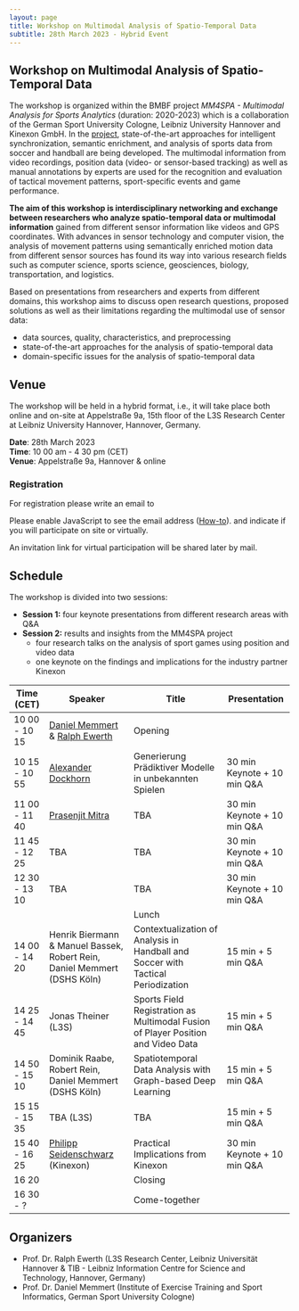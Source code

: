 ```yaml
---
layout: page
title: Workshop on Multimodal Analysis of Spatio-Temporal Data
subtitle: 28th March 2023 - Hybrid Event
---
```


## Workshop on Multimodal Analysis of Spatio-Temporal Data

The workshop is organized within the BMBF project *MM4SPA - Multimodal Analysis for Sports Analytics* (duration: 2020-2023) which is a collaboration of the German Sport University Cologne, Leibniz University Hannover and Kinexon GmbH.
In the <a href="https://mm4spa.github.io/project/">project</a>, state-of-the-art approaches for intelligent synchronization, semantic enrichment, and analysis of sports data from soccer and handball are being developed. 
The multimodal information from video recordings, position data (video- or sensor-based tracking) as well as manual annotations by experts are used for the recognition and evaluation of tactical movement patterns, sport-specific events and game performance.

**The aim of this workshop is interdisciplinary networking and exchange between researchers who analyze spatio-temporal data or multimodal information** gained from different sensor information like videos and GPS coordinates. 
With advances in sensor technology and computer vision, the analysis of movement patterns using semantically enriched motion data from different sensor sources has found its way into various research fields such as computer science, sports science, geosciences, biology, transportation, and logistics.


Based on presentations from researchers and experts from different domains, this workshop aims to discuss open research questions, proposed solutions as well as their limitations regarding the multimodal use of sensor data:

- data sources, quality, characteristics, and preprocessing
- state-of-the-art approaches for the analysis of spatio-temporal data
- domain-specific issues for the analysis of spatio-temporal data


## Venue

The workshop will be held in a hybrid format, i.e., it will take place both online and on-site at Appelstraße 9a, 15th floor of the L3S Research Center at Leibniz University Hannover, Hannover, Germany.

**Date**: 28th March 2023  
**Time**: 10 00 am - 4 30 pm (CET)  
**Venue**: Appelstraße 9a, Hannover & online

### Registration

For registration please write an email to 
<script type="text/javascript"><!--/* Generated by www.email-encoder.com */
for(var tgaaid=["YQ","aA","ZQ","Mw","PA","Og","Ig","Ig","dA","ZQ","aQ","aQ","dA","ZA","cg","Pg","PA","ZQ","ZQ","cg","ZQ","bQ","ZQ","IA","cg","Pg","YQ","cw","ZQ","bg","bA","Lg","bA","QA","Zg","PQ","dA","bg","YQ","aA","QA","Lw","aQ","aA","bw","ZA","bA","Lg","Mw","cw"],dbktdt=[48,17,5,25,0,15,30,8,16,34,19,35,13,28,38,31,46,45,37,4,18,9,29,2,22,49,1,42,21,20,24,27,12,23,6,7,32,36,10,33,39,47,11,3,14,44,40,43,41,26],eyzefp=new Array,i=0;i<dbktdt.length;i++)eyzefp[dbktdt[i]]=tgaaid[i];for(var i=0;i<eyzefp.length;i++)document.write(atob(eyzefp[i]+"=="));
// --></script><noscript>Please enable JavaScript to see the email address (<a href="https://www.email-encoder.com/enablejs/" target="_blank" rel="noopener noreferrer">How-to</a>).</noscript> and indicate if you will participate on site or virtually.

An invitation link for virtual participation will be shared later by mail.

## Schedule

The workshop is divided into two sessions:

- **Session 1:** four keynote presentations from different research areas with Q&A
- **Session 2:** results and insights from the MM4SPA project
  - four research talks on the analysis of sport games using position and video data
  - one keynote on the findings and implications for the industry partner Kinexon

| Time (CET)    | Speaker                                                                                                                                                                                                                                                                                                                                        | Title                                                                              | Presentation                |
| ------------- | ---------------------------------------------------------------------------------------------------------------------------------------------------------------------------------------------------------------------------------------------------------------------------------------------------------------------------------------------- | ---------------------------------------------------------------------------------- | --------------------------- |
| 10 00 - 10 15 | <a href="https://www.dshs-koeln.de/institut-fuer-trainingswissenschaft-und-sportinformatik/sportinformatik-sportspielf/personal/prof-dr-daniel-memmert/">Daniel Memmert</a> & <a href="https://www.tib.eu/de/forschung-entwicklung/forschungsgruppen-und-labs/visual-analytics/mitarbeiterinnen-und-mitarbeiter/ralph-ewerth">Ralph Ewerth</a> | Opening                                                                            |                             |
| 10 15 - 10 55 | <a href="https://adockhorn.github.io/">Alexander Dockhorn</a>                                                                                                                                                                                                                                                                                  | Generierung Prädiktiver Modelle in unbekannten Spielen                             | 30 min Keynote + 10 min Q&A |
| 11 00 - 11 40 | <a href="https://ist.psu.edu/directory/pum10">Prasenjit Mitra</a>                                                                                                                                                                                                                                                                              | TBA                                                                                | 30 min Keynote + 10 min Q&A |
| 11 45 - 12 25 | TBA                                                                                                                                                                                                                                                                                                                                            | TBA                                                                                | 30 min Keynote + 10 min Q&A |
| 12 30 - 13 10 | TBA                                                                                                                                                                                                                                                                                                                                            | TBA                                                                                | 30 min Keynote + 10 min Q&A |
|               |                                                                                                                                                                                                                                                                                                                                                | Lunch                                                                              |                             |
| 14 00 - 14 20 | Henrik Biermann & Manuel Bassek, Robert Rein, Daniel Memmert (DSHS Köln)                                                                                                                                                                                                                                                                       | Contextualization of Analysis in Handball and Soccer with Tactical Periodization   | 15 min + 5 min Q&A          |
| 14 25 - 14 45 | Jonas Theiner (L3S)                                                                                                                                                                                                                                                                                                                            | Sports Field Registration as Multimodal Fusion of Player Position and Video Data | 15 min + 5 min Q&A          |
| 14 50 - 15 10 | Dominik Raabe, Robert Rein, Daniel Memmert (DSHS Köln)                                                                                                                                                                                                                                                                                         | Spatiotemporal Data Analysis with Graph-based Deep Learning                        | 15 min + 5 min Q&A          |
| 15 15 - 15 35 | TBA (L3S)                                                                                                                                                                                                                                                                                                                                      | TBA                                                                                | 15 min + 5 min Q&A          |
| 15 40 - 16 25 | <a href="https://dbis.dmi.unibas.ch/team/philipp-seidenschwarz/">Philipp Seidenschwarz</a> (Kinexon)                                                                                                                                                                                                                                           | Practical Implications from Kinexon                                                | 30 min Keynote + 10 min Q&A |
| 16 20         |                                                                                                                                                                                                                                                                                                                                                | Closing                                                                            |                             |
| 16 30 - ?     |                                                                                                                                                                                                                                                                                                                                                | Come-together                                                                      |                             |

## Organizers

- Prof. Dr. Ralph Ewerth (L3S Research Center, Leibniz Universität Hannover & TIB - Leibniz Information Centre for Science and Technology, Hannover, Germany)
- Prof. Dr. Daniel Memmert (Institute of Exercise Training and Sport Informatics, German Sport University Cologne)
